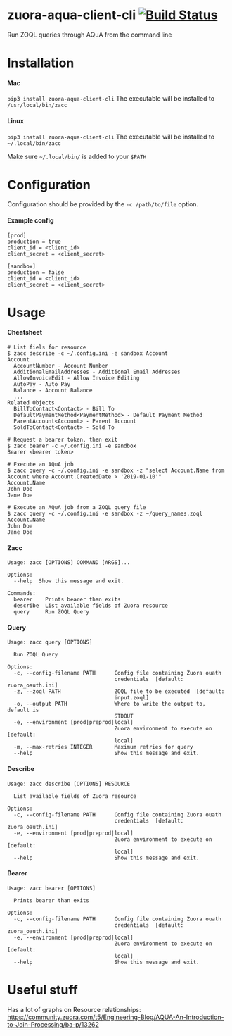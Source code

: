 # zuora-aqua-client-cli [![Build Status](https://travis-ci.com/molnarjani/zuora-aqua-client-cli.svg?branch=master)](https://travis-ci.com/molnarjani/zuora-aqua-client-cli)

Run ZOQL queries through AQuA from the command line


# Installation

#### Mac
`pip3 install zuora-aqua-client-cli`
The executable will be installed to `/usr/local/bin/zacc`

#### Linux
`pip3 install zuora-aqua-client-cli`
The executable will be installed to `~/.local/bin/zacc`

Make sure `~/.local/bin/` is added to your `$PATH`

# Configuration
Configuration should be provided by the `-c /path/to/file` option.

#### Example config
```
[prod]
production = true
client_id = <client_id>
client_secret = <client_secret>

[sandbox]
production = false
client_id = <client_id>
client_secret = <client_secret>
```

# Usage

#### Cheatsheet
```
# List fiels for resource
$ zacc describe -c ~/.config.ini -e sandbox Account
Account
  AccountNumber - Account Number
  AdditionalEmailAddresses - Additional Email Addresses
  AllowInvoiceEdit - Allow Invoice Editing
  AutoPay - Auto Pay
  Balance - Account Balance
  ...
Related Objects
  BillToContact<Contact> - Bill To
  DefaultPaymentMethod<PaymentMethod> - Default Payment Method
  ParentAccount<Account> - Parent Account
  SoldToContact<Contact> - Sold To

# Request a bearer token, then exit
$ zacc bearer -c ~/.config.ini -e sandbox
Bearer <bearer token>

# Execute an AQuA job
$ zacc query -c ~/.config.ini -e sandbox -z "select Account.Name from Account where Account.CreatedDate > '2019-01-10'"
Account.Name
John Doe
Jane Doe

# Execute an AQuA job from a ZOQL query file
$ zacc query -c ~/.config.ini -e sandbox -z ~/query_names.zoql
Account.Name
John Doe
Jane Doe
```

#### Zacc
```
Usage: zacc [OPTIONS] COMMAND [ARGS]...

Options:
  --help  Show this message and exit.

Commands:
  bearer    Prints bearer than exits
  describe  List available fields of Zuora resource
  query     Run ZOQL Query
```

#### Query
```
Usage: zacc query [OPTIONS]

  Run ZOQL Query

Options:
  -c, --config-filename PATH      Config file containing Zuora ouath
                                  credentials  [default: zuora_oauth.ini]
  -z, --zoql PATH                 ZOQL file to be executed  [default:
                                  input.zoql]
  -o, --output PATH               Where to write the output to, default is
                                  STDOUT
  -e, --environment [prod|preprod|local]
                                  Zuora environment to execute on  [default:
                                  local]
  -m, --max-retries INTEGER       Maximum retries for query
  --help                          Show this message and exit.
```

#### Describe
```
Usage: zacc describe [OPTIONS] RESOURCE

  List available fields of Zuora resource

Options:
  -c, --config-filename PATH      Config file containing Zuora ouath
                                  credentials  [default: zuora_oauth.ini]
  -e, --environment [prod|preprod|local]
                                  Zuora environment to execute on  [default:
                                  local]
  --help                          Show this message and exit.
```

#### Bearer
```
Usage: zacc bearer [OPTIONS]

  Prints bearer than exits

Options:
  -c, --config-filename PATH      Config file containing Zuora ouath
                                  credentials  [default: zuora_oauth.ini]
  -e, --environment [prod|preprod|local]
                                  Zuora environment to execute on  [default:
                                  local]
  --help                          Show this message and exit.
```

# Useful stuff
Has a lot of graphs on Resource relationships:
https://community.zuora.com/t5/Engineering-Blog/AQUA-An-Introduction-to-Join-Processing/ba-p/13262
